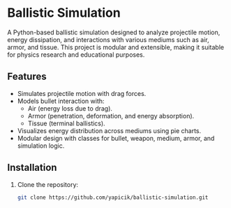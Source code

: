 # Ballistic Simulation

A Python-based ballistic simulation designed to analyze projectile motion, energy dissipation, and interactions with various mediums such as air, armor, and tissue. This project is modular and extensible, making it suitable for physics research and educational purposes.

## Features

- Simulates projectile motion with drag forces.
- Models bullet interaction with:
  - Air (energy loss due to drag).
  - Armor (penetration, deformation, and energy absorption).
  - Tissue (terminal ballistics).
- Visualizes energy distribution across mediums using pie charts.
- Modular design with classes for bullet, weapon, medium, armor, and simulation logic.

## Installation

1. Clone the repository:
   ```bash
   git clone https://github.com/yapicik/ballistic-simulation.git
